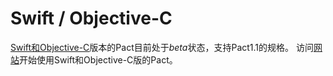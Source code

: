 # Swift / Objective-C

[Swift和Objective-C](https://github.com/DiUS/pact-consumer-swift)版本的Pact目前处于*beta*状态，支持Pact1.1的规格。
访问[网站](https://github.com/DiUS/pact-consumer-swift)开始使用Swift和Objective-C版的Pact。